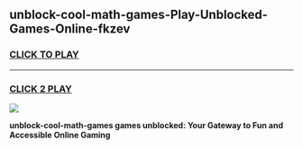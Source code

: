 
## unblock-cool-math-games-Play-Unblocked-Games-Online-fkzev
<h3>
<a href="https://premium76.site?title=unblock-cool-math-games&ref=25A">CLICK TO PLAY</a></h3>
<hr>

<h3>
<a href="https://premium76.site?title=unblock-cool-math-games&ref=25A">CLICK 2 PLAY</a>
  
</h3>

<a href="https://premium76.site?title=unblock-cool-math-games&ref=25A"><img src="https://clearcache.store/games.png"></a>


**unblock-cool-math-games games unblocked: Your Gateway to Fun and Accessible Online Gaming**
